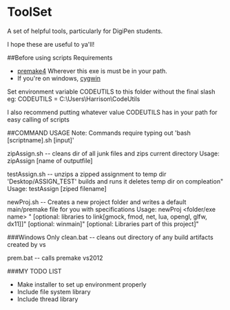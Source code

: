 ToolSet
=========

A set of helpful tools, particularly for DigiPen students.

I hope these are useful to ya'll!

##Before using scripts
Requirements
* [premake4](http://industriousone.com/premake/download) Wherever this exe is must be in your path.
* If you're on windows, [cygwin](http://cygwin.com/install.html)

Set environment variable CODEUTILS to this folder without the final slash
eg: CODEUTILS = C:\Users\Harrison\CodeUtils

I also recommend putting whatever value CODEUTILS has in your path for easy calling of scripts

##COMMAND USAGE
Note: Commands require typing out 'bash [scriptname].sh [input]'

zipAssign.sh -- cleans dir of all junk files and zips current directory
    Usage: zipAssign [name of outputfile]

testAssign.sh -- unzips a zipped assignment to temp dir 'Desktop/ASSIGN_TEST' builds and runs it
                 deletes temp dir on compleation"
    Usage: testAssign [ziped filename]

newProj.sh -- Creates a new project folder and writes a default main/premake file for you with specifications
  Usage: newProj <folder/exe name> "
         [optional: libraries to link[gmock, fmod, net, lua, opengl, glfw, dx11]]"
         [optional: winmain]"
         [optional: Libraries part of this project]"
           
###Windows Only
clean.bat -- cleans out directory of any build artifacts created by vs

prem.bat -- calls premake vs2012



###MY TODO LIST
* Make installer to set up environment properly
* Include file system library
* Include thread library
